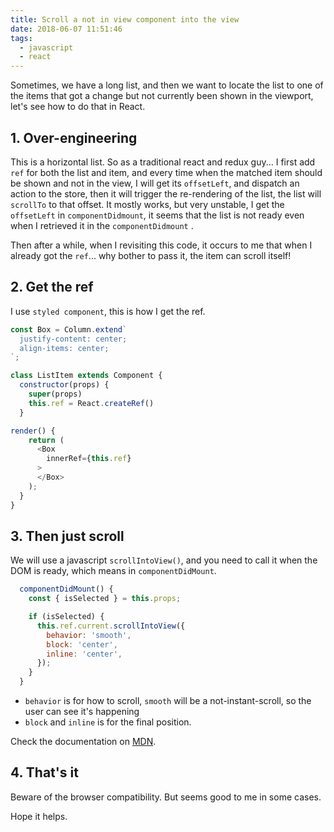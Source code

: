 ```yaml
---
title: Scroll a not in view component into the view
date: 2018-06-07 11:51:46
tags:
  - javascript
  - react
---
```


Sometimes, we have a long list, and then we want to locate the list to one of the items that got a change but not currently been shown in the viewport, let's see how to do that in React.

<!--more-->

## 1. Over-engineering

This is a horizontal list. So as a traditional react and redux guy... I first add `ref` for both the list and item, and every time when the matched item should be shown and not in the view, I will get its `offsetLeft`, and dispatch an action to the store, then it will trigger the re-rendering of the list, the list will `scrollTo` to that offset. It mostly works, but very unstable, I get the `offsetLeft` in `componentDidmount`, it seems that the list is not ready even when I retrieved it in the `componentDidmount` .

Then after a while, when I revisiting this code, it occurs to me that when I already got the `ref`... why bother to pass it, the item can scroll itself!

## 2. Get the ref

I use `styled component`, this is how I get the ref.

```javascript
const Box = Column.extend`
  justify-content: center;
  align-items: center;
`;

class ListItem extends Component {
  constructor(props) {
    super(props)
    this.ref = React.createRef()
  }

render() {
    return (
      <Box
        innerRef={this.ref}
      >
      </Box>
    );
  }
}
```

## 3. Then just scroll

We will use a javascript `scrollIntoView()`, and you need to call it when the DOM is ready, which means in `componentDidMount`.

```javascript
  componentDidMount() {
    const { isSelected } = this.props;

    if (isSelected) {
      this.ref.current.scrollIntoView({
        behavior: 'smooth',
        block: 'center',
        inline: 'center',
      });
    }
  }
```

- `behavior` is for how to scroll, `smooth` will be a not-instant-scroll, so the user can see it's happening
- `block` and `inline` is for the final position.

Check the documentation on [MDN](https://developer.mozilla.org/en/docs/Web/API/Element/scrollIntoView).

## 4. That's it

Beware of the browser compatibility. But seems good to me in some cases.

Hope it helps.
